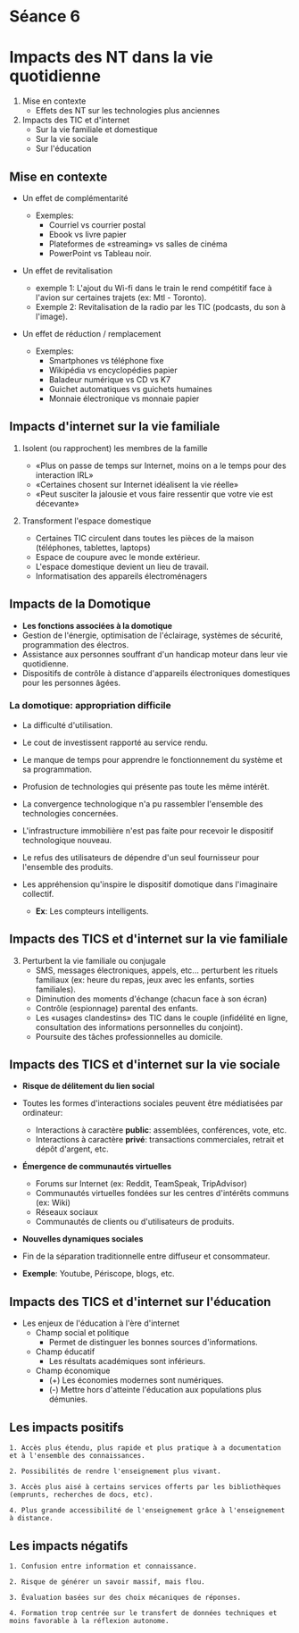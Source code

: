 # Séance 6

# Impacts des NT dans la vie quotidienne

1. Mise en contexte
    - Effets des NT sur les technologies plus anciennes
2. Impacts des TIC et d'internet
    - Sur la vie familiale et domestique
    - Sur la vie sociale
    - Sur l'éducation

## Mise en contexte
- Un effet de complémentarité
    - Exemples:
        - Courriel vs courrier postal
        - Ebook vs livre papier
        - Plateformes de «streaming» vs salles de cinéma
        - PowerPoint vs Tableau noir.

- Un effet de revitalisation
    - exemple 1: L'ajout du Wi-fi dans le train le rend compétitif face à l'avion sur certaines trajets (ex: Mtl - Toronto).
    - Exemple 2: Revitalisation de la radio par les TIC (podcasts, du son à l'image).
- Un effet de réduction / remplacement
    - Exemples:
        - Smartphones vs téléphone fixe
        - Wikipédia vs encyclopédies papier
        - Baladeur numérique vs CD vs K7
        - Guichet automatiques vs guichets humaines
        - Monnaie électronique vs monnaie papier

## Impacts d'internet sur la vie familiale

1. Isolent (ou rapprochent) les membres de la famille
    - «Plus on passe de temps sur Internet, moins on a le temps pour des interaction IRL»
    - «Certaines chosent sur Internet idéalisent la vie réelle»
    - «Peut susciter la jalousie et vous faire ressentir que votre vie est décevante»

2. Transforment l'espace domestique
    - Certaines TIC circulent dans toutes les pièces de la maison (téléphones, tablettes, laptops)
    - Espace de coupure avec le monde extérieur.
    - L'espace domestique devient un lieu de travail.
    - Informatisation des appareils électroménagers
## Impacts de la Domotique
- **Les fonctions associées à la domotique**
- Gestion de l'énergie, optimisation de l'éclairage, systèmes de sécurité, programmation des électros.
- Assistance aux personnes souffrant d'un handicap moteur dans leur vie quotidienne.
- Dispositifs de contrôle à distance d'appareils électroniques domestiques pour les personnes âgées.

### La domotique: appropriation difficile

- La difficulté d'utilisation.
- Le cout de investissent rapporté au service rendu.
- Le manque de temps pour apprendre le fonctionnement du système et sa programmation.
- Profusion de technologies qui présente pas toute les même intérêt.

- La convergence technologique n'a pu rassembler l'ensemble des technologies concernées.
- L'infrastructure immobilière n'est pas faite pour recevoir le dispositif technologique nouveau.
- Le refus des utilisateurs de dépendre d'un seul fournisseur pour l'ensemble des produits.
- Les appréhension qu'inspire le dispositif domotique dans l'imaginaire collectif.
    - **Ex**: Les compteurs intelligents.

## Impacts des TICS et d'internet sur la vie familiale
3. Perturbent la vie familiale ou conjugale
    - SMS, messages électroniques, appels, etc... perturbent les rituels familiaux (ex: heure du repas, jeux avec les enfants, sorties familiales).
    - Diminution des moments d'échange (chacun face à son écran)
    - Contrôle (espionnage) parental des enfants.
    - Les «usages clandestins» des TIC dans le couple (infidélité en ligne, consultation des informations personnelles du conjoint).
    - Poursuite des tâches professionnelles au domicile.

## Impacts des TICS et d'internet sur la vie sociale
- **Risque de délitement du lien social**
- Toutes les formes d'interactions sociales peuvent être médiatisées par ordinateur:
    - Interactions à caractère **public**: assemblées, conférences, vote, etc.
    - Interactions à caractère **privé**: transactions commerciales, retrait et dépôt d'argent, etc.

- **Émergence de communautés virtuelles**
    - Forums sur Internet (ex: Reddit, TeamSpeak, TripAdvisor)
    - Communautés virtuelles fondées sur les centres d'intérêts communs (ex: Wiki)
    - Réseaux sociaux
    - Communautés de clients ou d'utilisateurs de produits.
- **Nouvelles dynamiques sociales**
- Fin de la séparation traditionnelle entre diffuseur et consommateur.
- **Exemple**: Youtube, Périscope, blogs, etc.

## Impacts des TICS et d'internet sur l'éducation
- Les enjeux de l'éducation à l'ère d'internet
    - Champ social et politique
        - Permet de distinguer les bonnes sources d'informations.
    - Champ éducatif
        - Les résultats académiques sont inférieurs.
    - Champ économique
        - (+) Les économies modernes sont numériques.
        - (-) Mettre hors d'atteinte l'éducation aux populations plus démunies.
## Les impacts positifs
    1. Accès plus étendu, plus rapide et plus pratique à a documentation et à l'ensemble des connaissances.

    2. Possibilités de rendre l'enseignement plus vivant.

    3. Accès plus aisé à certains services offerts par les bibliothèques (emprunts, recherches de docs, etc).

    4. Plus grande accessibilité de l'enseignement grâce à l'enseignement à distance.

## Les impacts négatifs
    1. Confusion entre information et connaissance.

    2. Risque de générer un savoir massif, mais flou.

    3. Évaluation basées sur des choix mécaniques de réponses.

    4. Formation trop centrée sur le transfert de données techniques et moins favorable à la réflexion autonome.

